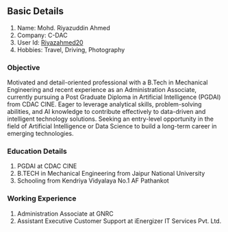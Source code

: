 ## Basic Details
1. Name: Mohd. Riyazuddin Ahmed
1. Company: C-DAC
1. User Id: [Riyazahmed20](https://github.com/Riyazahmed20)
2. Hobbies: Travel, Driving, Photography

### Objective
Motivated and detail-oriented professional with a B.Tech in Mechanical Engineering and recent experience as an Administration Associate, currently pursuing a Post Graduate Diploma in Artificial Intelligence (PGDAI) from CDAC CINE. Eager to leverage analytical skills, problem-solving abilities, and AI knowledge to contribute effectively to data-driven and intelligent technology solutions. Seeking an entry-level opportunity in the field of Artificial Intelligence or Data Science to build a long-term career in emerging technologies.

### Education Details
1. PGDAI at CDAC CINE
2. B.TECH in Mechanical Engineering from Jaipur National University
3. Schooling from Kendriya Vidyalaya No.1 AF Pathankot

### Working Experience
1. Administration Associate at GNRC
2. Assistant Executive Customer Support at iEnergizer IT Services Pvt. Ltd.

